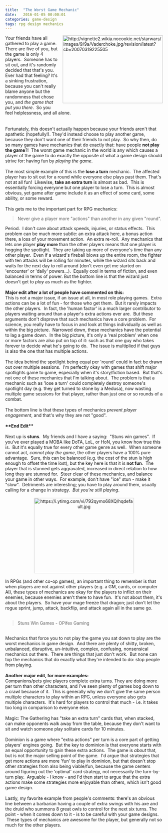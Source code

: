 ```yaml
---
title:  "The Worst Game Mechanic"
date:   2016-01-05 00:00:01
categories: game-design
tags: rpg design mechanics
---
```

<div class="separator" style="clear: both; text-align: center;">
</div>
<div style="margin-left: 1em; margin-right: 1em;">
</div>
<div class="separator" style="clear: both; text-align: center;">
</div>
<div style="margin-left: 1em; margin-right: 1em;">
</div>
<a href="http://vignette2.wikia.nocookie.net/starwars/images/9/9a/Vaderchoke.jpg/revision/latest?cb=20070319225505" imageanchor="1" style="clear: right; float: right; margin-bottom: 1em; margin-left: 1em;"><img alt="http://vignette2.wikia.nocookie.net/starwars/images/9/9a/Vaderchoke.jpg/revision/latest?cb=20070319225505" border="0" src="http://vignette2.wikia.nocookie.net/starwars/images/9/9a/Vaderchoke.jpg/revision/latest?cb=20070319225505" height="216" width="320" /></a>Your friends have all gathered to play a game.&nbsp; There are five of you, but the game is only 4 players.&nbsp; Someone has to sit out, and it's randomly decided that that's you.&nbsp; Ever had that feeling? It's a sinking frustration, because you can't really blame anyone but the randomness that chose you, and <i>the game that put you there</i>.&nbsp; So you feel helplessness, and all alone.<br />
<br />
<br />
Fortunately, this doesn't actually happen because your friends aren't that apathetic (hopefully!). They'd instead choose to play another game, because they don't want one of their friends to not play.&nbsp; So why then, do so many games have mechanics that do exactly that: have people <b>not play the game</b>?!&nbsp; The worst game mechanic in the world is any which causes a player of the game to do exactly the opposite of what a game design should strive for: having fun by <i>playing the game</i>.<br />
<br />
The most simple example of this is the <b>lose a turn</b> mechanic.&nbsp; The affected player has to sit out for a round while everyone else plays past them. That's not at all fun!&nbsp; Likewise, <b>take an extra turn</b> is almost as bad.&nbsp; This is essentially forcing everyone but one player to lose a turn.&nbsp; This is almost obvious, yet game after game include it as an effect of some card, some ability, or some reward.<br />
<br />
This gets me to the important part for RPG mechanics:<br />
<blockquote class="tr_bq">
Never give a player more "actions" than another in any given "round".</blockquote>
Period.&nbsp; I don't care about attack speeds, injuries, or status effects.&nbsp; This problem can be much more subtle: an extra attack here, a bonus action there, a loss of your movement action.&nbsp; An extra re-roll.&nbsp; Any mechanics that lets one player <b>play more</b> than the other players means that one player is hogging the spotlight.&nbsp; They are taking up more of everyone's time than any other player.&nbsp; Even if a wizard's fireball blows up the entire room, the fighter with ten attacks will be rolling for minutes, while the wizard sits back and waits for the next day to roll around (don't even get me started on 'encounter' or 'daily' powers...).&nbsp; Equally cool in terms of fiction, and even balanced in terms of power. But the bottom line is that the wizard just doesn't get to <i>play </i>as much as the fighter.<br />
<br />
<b>Major edit after a lot of people have commented on this:</b><br />
This is not a major issue, if an issue at all, in most role playing games. &nbsp;Extra actions can be a lot of fun - for those who get them. &nbsp;But it rarely impacts the other players. &nbsp;In fact, the 'human factor' is a much larger contributor to players waiting around than a player's extra actions ever are. &nbsp;But these arguments don't disprove that such mechanics have a core problem. &nbsp;For science, you really have to focus in and look at things individually as well as within the big picture. &nbsp;Narrowed down, these mechanics have the potential to lag a game down. &nbsp;In the big picture, it's only a 'real problem' when one or more factors are also put on top of it: such as that one guy who takes forever to decide what he's going to do. &nbsp;The issue is multiplied if that guys is also the one that has multiple actions.<br />
<br />
The idea behind the spotlight being equal per 'round' could in fact be drawn out over multiple sessions. &nbsp;I'm perfectly okay with games that shift major spotlights game to game, especially when it's story/fiction based. &nbsp;But that's not one of these mechanics that I'm talking about. &nbsp;The problem is that a mechanic such as 'lose a turn' could completely destroy someone's spotlight day (e.g. they get turned to stone by a Medusa), now wasting multiple game sessions for that player, rather than just one or so rounds of a combat.<br />
<br />
The bottom line is that these types of mechanics <i>prevent player engagement</i>, and that's why they are not "good". <br />
<br />
<b>**End Edit**</b><br />
<br />
Next up is <b>stuns</b>.&nbsp; My friends and I have a saying:&nbsp; "Stuns win games".&nbsp; If you've ever played a MOBA like DoTA, LoL, or HoN, you know how true this is.&nbsp; But it's equally true for every other game genre as well.&nbsp; When someone cannot act, <i>cannot play the game</i>, the other players have a 100% pure advantage.&nbsp; Sure, this can be balanced (e.g. the cost of the stun is high enough to offset the time lost), but the key here is that it is <b>not fun</b>.&nbsp; The player that is stunned gets aggravated, increased in direct relation to how long they are stunned for.&nbsp; Steer clear of these mechanics, and balance your game in other ways.&nbsp; For example, don't have "ice" stun - make it "slow".&nbsp; Detriments are interesting; you have to play around them, usually calling for a change in strategy.&nbsp; <i>But you're still playing</i>.<br />
<br />
<div class="separator" style="clear: both; text-align: center;">
<a href="https://i.ytimg.com/vi/792qymo68XQ/hqdefault.jpg" imageanchor="1" style="margin-left: 1em; margin-right: 1em;"><img alt="https://i.ytimg.com/vi/792qymo68XQ/hqdefault.jpg" border="0" height="240" src="https://i.ytimg.com/vi/792qymo68XQ/hqdefault.jpg" width="320" /></a></div>
<br />
In RPGs (and other co-op games), an important thing to remember is that
 when players are not against other players (e.g. a GM, cards, or 
computer AI), these types of mechanics are okay for the players to inflict on their enemies, because enemies aren't there to have fun.&nbsp; It's not about them, it's about the players.&nbsp; So have your mage freeze that dragon; just don't let the rogue sprint, jump, attack, backflip, and attack again all in the same go.<br />
<br />
<blockquote class="tr_bq">
Stuns Win Games - OPifex Gaming </blockquote>
<br />
Mechanics that force you to not play the game you sat down to play are the worst mechanics in game design.&nbsp; And there are plenty of shitty, broken, unbalanced, disruptive, un-intuitive, complex, confusing, nonsensical mechanics out there.&nbsp; There are things that just don't work.&nbsp; But none can top the mechanics that do exactly what they're intended to do: stop people from playing. <br />
<br />
<b>Another major edit, for more examples:</b><br />
Companions/pets give players complete extra turns. They are doing more per turn than other characters, and I've seen plenty of games bog down to a crawl because of it. &nbsp;This is generally why we don't give the same person multiple characters to play within an RPG, unless everyone also gets multiple characters. &nbsp;It's hard for players to control that much - i.e. it takes too long in comparison to everyone else.<br />
<br />
Magic: The Gathering has "take an extra turn" cards that, when stacked, can make opponents walk away from the table, because they don't want to sit and watch someone play solitaire cards for 10 minutes.<br />
<br />
Dominion is a game where "extra actions" per turn is a core part of getting players' engines going. &nbsp;But the key to dominion is that everyone starts with an equal opportunity to gain these extra actions. &nbsp;The game is <i>about </i>that, but is not the major selling point of the game. &nbsp;I'd argue that strategies that get more actions are more 'fun' to play in dominion, but that doesn't stop other strategies from also being viable/fun, because the game centers around figuring out the 'optimal' card strategy, not necessarily the turn-by-turn play.&nbsp; Arguable - I know - and I'd then start to argue that the extra actions make some strategies more enjoyable than others, which isn't good game design.<br />
<br />
Lastly, my favorite example from people's comments: there's an obvious line between a barbarian having a couple of extra swings with his axe and the druid who summons 8 great owls to control for the next six turns. The point - when it comes down to it - is to be careful with your game designs. &nbsp;These types of mechanics are awesome for the player, but generally not so much for the other players.
